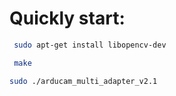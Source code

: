 # Quickly start:
```Bash
 sudo apt-get install libopencv-dev
```
```Bash
 make
```
```Bash
sudo ./arducam_multi_adapter_v2.1
```
